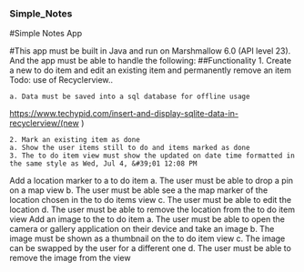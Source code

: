 ### Simple_Notes


#Simple Notes App

#This app must be built in Java and run on Marshmallow 6.0 (API level 23). And the app must be able to handle the following:
  ##Functionality
	1. Create a new to do item and edit an existing item and permanently remove an item
Todo: use of Recyclerview.. 

	a. Data must be saved into a sql database for offline usage

https://www.techypid.com/insert-and-display-sqlite-data-in-recyclerview/(new )


	2. Mark an existing item as done
	a. Show the user items still to do and items marked as done
	3. The to do item view must show the updated on date time formatted in the same style as Wed, Jul 4, &#39;01 12:08 PM
Add a location marker to a to do item
	a. The user must be able to drop a pin on a map view
	b. The user must be able see a the map marker of the location chosen in the to do items view
	c. The user must be able to edit the location
	d. The user must be able to remove the location from the to do item view
Add an image to the to do item
	a. The user must be able to open the camera or gallery application on their device and take an image
	b. The image must be shown as a thumbnail on the to do item view
	c. The image can be swapped by the user for a different one
	d. The user must be able to remove the image from the view

